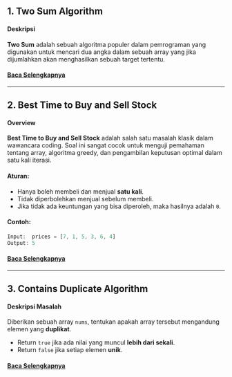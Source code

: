 ## 1. Two Sum Algorithm

#### Deskripsi
**Two Sum** adalah sebuah algoritma populer dalam pemrograman yang digunakan 
untuk mencari dua angka dalam sebuah array yang jika dijumlahkan 
akan menghasilkan sebuah target tertentu.  

####  [ Baca Selengkapnya](https://github.com/juahadinata/belajar-leetcode/blob/main/penjelasan/two_sum.md)

---

## 2. Best Time to Buy and Sell Stock

#### Overview

**Best Time to Buy and Sell Stock** adalah salah satu masalah klasik dalam wawancara coding. 
Soal ini sangat cocok untuk menguji pemahaman tentang array, algoritma greedy, 
dan pengambilan keputusan optimal dalam satu kali iterasi.


#### Aturan:
- Hanya boleh membeli dan menjual **satu kali**.
- Tidak diperbolehkan menjual sebelum membeli.
- Jika tidak ada keuntungan yang bisa diperoleh, maka hasilnya adalah `0`.

####  Contoh:
```dart
Input:  prices = [7, 1, 5, 3, 6, 4]
Output: 5
``` 

####  [ Baca Selengkapnya](https://github.com/juahadinata/belajar-leetcode/blob/main/penjelasan/besttime_to_buy_and_sell_stck.md)

---

## 3. Contains Duplicate Algorithm

#### Deskripsi Masalah
Diberikan sebuah array `nums`, tentukan apakah array tersebut mengandung elemen yang **duplikat**.

- Return `true` jika ada nilai yang muncul **lebih dari sekali**.
- Return `false` jika setiap elemen **unik**.

####  [ Baca Selengkapnya](https://github.com/juahadinata/belajar-leetcode/blob/main/penjelasan/contains_duplicate.md)

